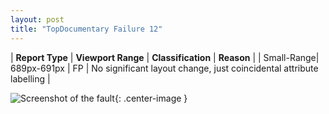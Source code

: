 ```yaml
---
layout: post
title: "TopDocumentary Failure 12"
---
```

| **Report Type** | **Viewport Range** | **Classification** | **Reason** |
| Small-Range| 689px-691px | FP | No significant layout change, just coincidental attribute labelling | 

![Screenshot of the fault](../../../assets/images/TopDocumentary/fault12/smallrangeWidth690.png){: .center-image }